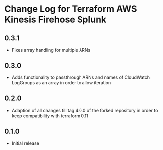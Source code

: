 # Change Log for Terraform AWS Kinesis Firehose Splunk

## 0.3.1
  * Fixes array handling for multiple ARNs
## 0.3.0
  * Adds functionality to passthrough ARNs and names of CloudWatch LogGroups as an array in order to allow iteration

## 0.2.0
  * Adaption of all changes till tag 4.0.0 of the forked repository in order to keep compatibility with terraform 0.11

## 0.1.0
  * Initial release
